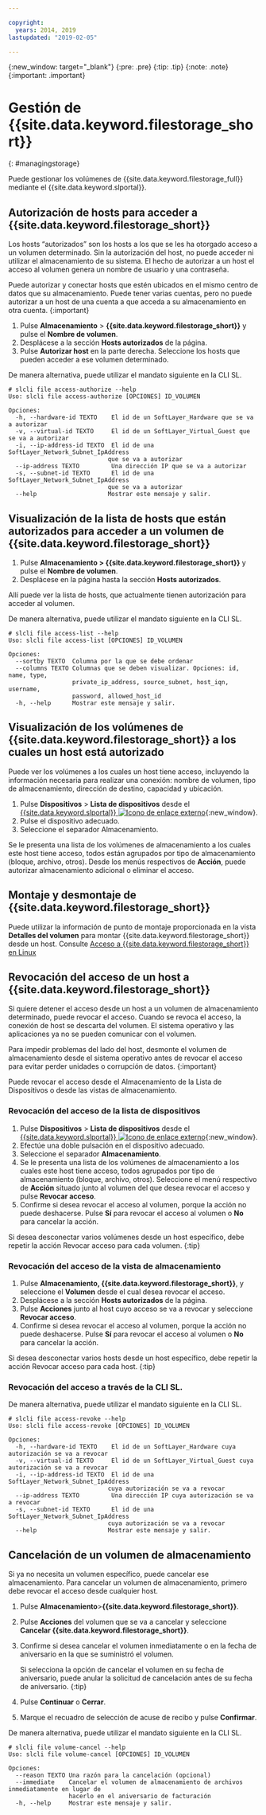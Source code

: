 ```yaml
---

copyright:
  years: 2014, 2019
lastupdated: "2019-02-05"

---
```

{:new_window: target="_blank"}
{:pre: .pre}
{:tip: .tip}
{:note: .note}
{:important: .important}


# Gestión de {{site.data.keyword.filestorage_short}}
{: #managingstorage}

Puede gestionar los volúmenes de {{site.data.keyword.filestorage_full}} mediante el {{site.data.keyword.slportal}}.

## Autorización de hosts para acceder a {{site.data.keyword.filestorage_short}}

Los hosts “autorizados” son los hosts a los que se les ha otorgado acceso a un volumen determinado. Sin la autorización del host, no puede acceder ni utilizar el almacenamiento de su sistema. El hecho de autorizar a un host el acceso al volumen genera un nombre de usuario y una contraseña.

Puede autorizar y conectar hosts que estén ubicados en el mismo centro de datos que su almacenamiento. Puede tener varias cuentas, pero no puede autorizar a un host de una cuenta a que acceda a su almacenamiento en otra cuenta.
{:important}

1. Pulse **Almacenamiento** > **{{site.data.keyword.filestorage_short}}** y pulse el **Nombre de volumen**.
2. Desplácese a la sección **Hosts autorizados** de la página.
3. Pulse **Autorizar host** en la parte derecha. Seleccione los hosts que pueden acceder a ese volumen determinado.

De manera alternativa, puede utilizar el mandato siguiente en la CLI SL.
```
# slcli file access-authorize --help
Uso: slcli file access-authorize [OPCIONES] ID_VOLUMEN

Opciones:
  -h, --hardware-id TEXTO    El id de un SoftLayer_Hardware que se va a autorizar
  -v, --virtual-id TEXTO     El id de un SoftLayer_Virtual_Guest que se va a autorizar
  -i, --ip-address-id TEXTO  El id de una SoftLayer_Network_Subnet_IpAddress
                            que se va a autorizar
  --ip-address TEXTO         Una dirección IP que se va a autorizar
  -s, --subnet-id TEXTO      El id de una SoftLayer_Network_Subnet_IpAddress
                            que se va a autorizar
  --help                    Mostrar este mensaje y salir.
```

## Visualización de la lista de hosts que están autorizados para acceder a un volumen de {{site.data.keyword.filestorage_short}}

1. Pulse **Almacenamiento > {{site.data.keyword.filestorage_short}}** y pulse el **Nombre de volumen**.
2. Desplácese en la página hasta la sección **Hosts autorizados**.

Allí puede ver la lista de hosts, que actualmente tienen autorización para acceder al volumen.

De manera alternativa, puede utilizar el mandato siguiente en la CLI SL.
```
# slcli file access-list --help
Uso: slcli file access-list [OPCIONES] ID_VOLUMEN

Opciones:
  --sortby TEXTO  Columna por la que se debe ordenar
  --columns TEXTO Columnas que se deben visualizar. Opciones: id, name, type,
                  private_ip_address, source_subnet, host_iqn, username,
                  password, allowed_host_id
  -h, --help      Mostrar este mensaje y salir.
```


## Visualización de los volúmenes de {{site.data.keyword.filestorage_short}} a los cuales un host está autorizado

Puede ver los volúmenes a los cuales un host tiene acceso, incluyendo la información necesaria para realizar una conexión: nombre de volumen, tipo de almacenamiento, dirección de destino, capacidad y ubicación.

1. Pulse **Dispositivos** > **Lista de dispositivos** desde el [{{site.data.keyword.slportal}} ![Icono de enlace externo](../../icons/launch-glyph.svg "Icono de enlace externo")](https://control.softlayer.com/){:new_window}.
2. Pulse el dispositivo adecuado.
2. Seleccione el separador Almacenamiento.

Se le presenta una lista de los volúmenes de almacenamiento a los cuales este host tiene acceso, todos están agrupados por tipo de almacenamiento (bloque, archivo, otros). Desde los menús respectivos de **Acción**, puede autorizar almacenamiento adicional o eliminar el acceso.


## Montaje y desmontaje de {{site.data.keyword.filestorage_short}}

Puede utilizar la información de punto de montaje proporcionada en la vista **Detalles del volumen** para montar {{site.data.keyword.filestorage_short}} desde un host. Consulte [Acceso a {{site.data.keyword.filestorage_short}} en Linux](/docs/infrastructure/FileStorage?topic=FileStorage-mountingLinux)


## Revocación del acceso de un host a {{site.data.keyword.filestorage_short}}

Si quiere detener el acceso desde un host a un volumen de almacenamiento determinado, puede revocar el acceso. Cuando se revoca el acceso, la conexión de host se descarta del volumen. El sistema operativo y las aplicaciones ya no se pueden comunicar con el volumen.

Para impedir problemas del lado del host, desmonte el volumen de almacenamiento desde el sistema operativo antes de revocar el acceso para evitar perder unidades o corrupción de datos.
{:important}

Puede revocar el acceso desde el Almacenamiento de la Lista de Dispositivos o desde las vistas de almacenamiento.

### Revocación del acceso de la lista de dispositivos

1. Pulse **Dispositivos** > **Lista de dispositivos** desde el [{{site.data.keyword.slportal}} ![Icono de enlace externo](../../icons/launch-glyph.svg "Icono de enlace externo")](https://control.softlayer.com/){:new_window}.
2. Efectúe una doble pulsación en el dispositivo adecuado.
3. Seleccione el separador **Almacenamiento**.
4. Se le presenta una lista de los volúmenes de almacenamiento a los cuales este host tiene acceso, todos agrupados por tipo de almacenamiento (bloque, archivo, otros). Seleccione el menú respectivo de **Acción** situado junto al volumen del que desea revocar el acceso y pulse **Revocar acceso**.
5. Confirme si desea revocar el acceso al volumen, porque la acción no puede deshacerse. Pulse **Sí** para revocar el acceso al volumen o **No** para cancelar la acción.

Si desea desconectar varios volúmenes desde un host específico, debe repetir la acción Revocar acceso para cada volumen.
{:tip}


### Revocación del acceso de la vista de almacenamiento

1. Pulse **Almacenamiento, {{site.data.keyword.filestorage_short}}**, y seleccione el **Volumen** desde el cual desea revocar el acceso.
2. Desplácese a la sección **Hosts autorizados** de la página.
3. Pulse **Acciones** junto al host cuyo acceso se va a revocar y seleccione **Revocar acceso**.
4. Confirme si desea revocar el acceso al volumen, porque la acción no puede deshacerse. Pulse **Sí** para revocar el acceso al volumen o **No** para cancelar la acción.

Si desea desconectar varios hosts desde un host específico, debe repetir la acción Revocar acceso para cada host.
{:tip}

### Revocación del acceso a través de la CLI SL.
De manera alternativa, puede utilizar el mandato siguiente en la CLI SL.
```
# slcli file access-revoke --help
Uso: slcli file access-revoke [OPCIONES] ID_VOLUMEN

Opciones:
  -h, --hardware-id TEXTO    El id de un SoftLayer_Hardware cuya autorización se va a revocar
  -v, --virtual-id TEXTO     El id de un SoftLayer_Virtual_Guest cuya autorización se va a revocar
  -i, --ip-address-id TEXTO  El id de una SoftLayer_Network_Subnet_IpAddress
                            cuya autorización se va a revocar
  --ip-address TEXTO         Una dirección IP cuya autorización se va a revocar
  -s, --subnet-id TEXTO      El id de una SoftLayer_Network_Subnet_IpAddress
                            cuya autorización se va a revocar
  --help                    Mostrar este mensaje y salir.
```

## Cancelación de un volumen de almacenamiento

Si ya no necesita un volumen específico, puede cancelar ese almacenamiento. Para cancelar un volumen de almacenamiento, primero debe revocar el acceso desde cualquier host.

1. Pulse **Almacenamiento**>**{{site.data.keyword.filestorage_short}}**.
2. Pulse **Acciones** del volumen que se va a cancelar y seleccione **Cancelar {{site.data.keyword.filestorage_short}}**.
3. Confirme si desea cancelar el volumen inmediatamente o en la fecha de aniversario en la que se suministró el volumen.

   Si selecciona la opción de cancelar el volumen en su fecha de aniversario, puede anular la solicitud de cancelación antes de su fecha de aniversario.
   {:tip}
4. Pulse **Continuar** o **Cerrar**.
5. Marque el recuadro de selección de acuse de recibo y pulse **Confirmar**.

De manera alternativa, puede utilizar el mandato siguiente en la CLI SL.
```
# slcli file volume-cancel --help
Uso: slcli file volume-cancel [OPCIONES] ID_VOLUMEN

Opciones:
  --reason TEXTO Una razón para la cancelación (opcional)
  --immediate    Cancelar el volumen de almacenamiento de archivos inmediatamente en lugar de
                 hacerlo en el aniversario de facturación
  -h, --help     Mostrar este mensaje y salir.
```
